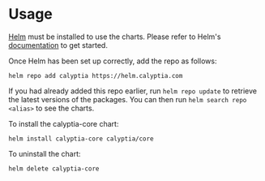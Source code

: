 # Usage

[Helm](https://helm.sh) must be installed to use the charts.  Please refer to
Helm's [documentation](https://helm.sh/docs) to get started.

Once Helm has been set up correctly, add the repo as follows:

```shell
helm repo add calyptia https://helm.calyptia.com
```

If you had already added this repo earlier, run `helm repo update` to retrieve
the latest versions of the packages.  You can then run `helm search repo
<alias>` to see the charts.

To install the calyptia-core chart:

```shell
helm install calyptia-core calyptia/core
```

To uninstall the chart:

```shell
helm delete calyptia-core
```
